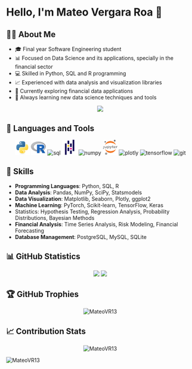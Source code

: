 # Hello, I'm Mateo Vergara Roa 👋

## 👨‍💻 About Me

- 🎓 Final year Software Engineering student
- 📊 Focused on Data Science and its applications, specially in the financial sector
- 💻 Skilled in Python, SQL and R programming
- 📈 Experienced with data analysis and visualization libraries
- 🔭 Currently exploring financial data applications
- 🌱 Always learning new data science techniques and tools
<div align="center">
  <img src="https://visme.co/blog/wp-content/uploads/2020/03/animation-software-header-wide.gif"/>
</div>

## 🚀 Languages and Tools

<p align="center">
  <img src="https://raw.githubusercontent.com/devicons/devicon/master/icons/python/python-original.svg" alt="python" width="40" height="40"/>
  <img src="https://raw.githubusercontent.com/devicons/devicon/master/icons/r/r-original.svg" alt="r" width="40" height="40"/>
  <img src="https://www.svgrepo.com/show/255832/sql.svg" alt = "sql" width="40" height="40"/>
  <img src="https://raw.githubusercontent.com/devicons/devicon/master/icons/pandas/pandas-original.svg" alt="pandas" width="40" height="40" style="background-color: #FFF"/>
  <img src="https://www.vectorlogo.zone/logos/numpy/numpy-icon.svg" alt="numpy" width="40" height="40"/>
  <img src="https://raw.githubusercontent.com/devicons/devicon/master/icons/jupyter/jupyter-original-wordmark.svg" alt="jupyter" width="40" height="40"/>
  <img src="https://icon.icepanel.io/Technology/svg/Ploty.svg" alt="plotly" width="40" height="40"/>
  <img src="https://www.vectorlogo.zone/logos/tensorflow/tensorflow-icon.svg" alt="tensorflow" width="40" height="40"/>
  <img src="https://www.vectorlogo.zone/logos/git-scm/git-scm-icon.svg" alt="git" width="40" height="40"/>
</p>

## 💼 Skills

- **Programming Languages**: Python, SQL, R
- **Data Analysis**: Pandas, NumPy, SciPy, Statsmodels
- **Data Visualization**: Matplotlib, Seaborn, Plotly, ggplot2
- **Machine Learning**: PyTorch, Scikit-learn, TensorFlow, Keras
- Statistics: Hypothesis Testing, Regression Analysis, Probability Distributions, Bayesian Methods
- **Financial Analysis**: Time Series Analysis, Risk Modeling, Financial Forecasting
- **Database Management**: PostgreSQL, MySQL, SQLite

## 📊 GitHub Statistics

<div align="center">
  <img height="180em" src="https://github-readme-stats.vercel.app/api?username=MateoVR13&show_icons=true&theme=blue-green&include_all_commits=true&count_private=true"/>
  <img height="180em" src="https://github-readme-stats.vercel.app/api/top-langs/?username=MateoVR13&layout=compact&langs_count=7&theme=blue-green"/>
</div>

## 🏆 GitHub Trophies

<div align="center">
  <img src="https://github-profile-trophy.vercel.app/?username=MateoVR13&theme=algolia&no-frame=true&no-bg=false&margin-w=4&row=1" alt="MateoVR13" />
</div>

## 📈 Contribution Stats

<div align="center">
  <img src="https://github-readme-streak-stats.herokuapp.com/?user=MateoVR13&theme=blue-green" alt="MateoVR13" />
</div>

<!-- PROFILE VIEWS -->
<p align="left"> <img src="https://komarev.com/ghpvc/?username=MateoVR13&label=Profile%20views&color=0e75b6&style=flat" alt="MateoVR13" /> </p>
